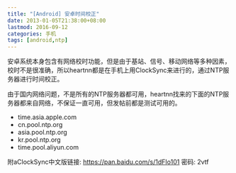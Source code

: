 ```yaml
---
title: "[Android] 安卓时间校正"
date: 2013-01-05T21:38:00+08:00
lastmod: 2016-09-12
categories: 手机
tags: [android,ntp]
---
```


安卓系统本身包含有网络校时功能，但是由于基站、信号、移动网络等多种因素，校时不是很准确，所以heartnn都是在手机上用ClockSync来进行的，通过NTP服务器进行时间校正。

由于国内网络问题，不是所有的NTP服务器都可用，heartnn找来的下面的NTP服务器都来自网络，不保证一直可用，但发帖前都是测试可用的。

- time.asia.apple.com
- cn.pool.ntp.org
- asia.pool.ntp.org
- kr.pool.ntp.org
- time.pool.aliyun.com<!--more-->

附aClockSync中文版链接: https://pan.baidu.com/s/1dFIo101 密码: 2vtf
